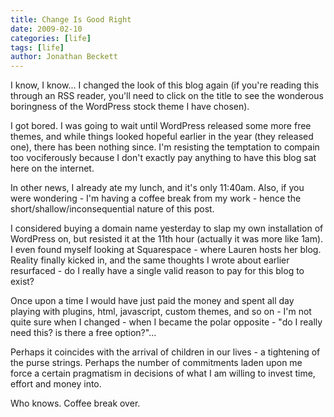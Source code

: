 ```yaml
---
title: Change Is Good Right
date: 2009-02-10
categories: [life]
tags: [life]
author: Jonathan Beckett
---
```


I know, I know... I changed the look of this blog again (if you're reading this through an RSS reader, you'll need to click on the title to see the wonderous boringness of the WordPress stock theme I have chosen).

I got bored. I was going to wait until WordPress released some more free themes, and while things looked hopeful earlier in the year (they released one), there has been nothing since. I'm resisting the temptation to compain too vociferously because I don't exactly pay anything to have this blog sat here on the internet.

In other news, I already ate my lunch, and it's only 11:40am. Also, if you were wondering - I'm having a coffee break from my work - hence the short/shallow/inconsequential nature of this post.

I considered buying a domain name yesterday to slap my own installation of WordPress on, but resisted it at the 11th hour (actually it was more like 1am). I even found myself looking at Squarespace - where Lauren hosts her blog. Reality finally kicked in, and the same thoughts I wrote about earlier resurfaced - do I really have a single valid reason to pay for this blog to exist?

Once upon a time I would have just paid the money and spent all day playing with plugins, html, javascript, custom themes, and so on - I'm not quite sure when I changed - when I became the polar opposite - "do I really need this? is there a free option?"...

Perhaps it coincides with the arrival of children in our lives - a tightening of the purse strings. Perhaps the number of commitments laden upon me force a certain pragmatism in decisions of what I am willing to invest time, effort and money into.

Who knows. Coffee break over.